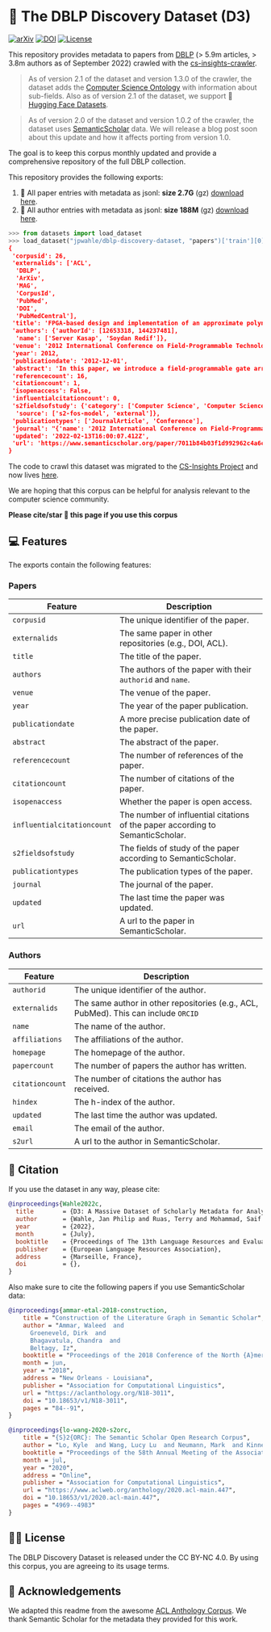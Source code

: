 # 📖 The DBLP Discovery Dataset (D3)

[![arXiv](https://img.shields.io/badge/arXiv-2204.13384-b31b1b.svg)](https://arxiv.org/abs/2204.13384)
[![DOI](https://zenodo.org/badge/DOI/10.5281/zenodo.7069915.svg)](https://doi.org/10.5281/zenodo.7069915)
[![License](https://img.shields.io/badge/License-CC%20BY--NC%204.0-lightgrey.svg)](https://creativecommons.org/licenses/by-nc-sa/4.0/)

This repository provides metadata to papers from [DBLP](dblp.org) (> 5.9m articles, > 3.8m authors as of September 2022) crawled with the [cs-insights-crawler](https://github.com/gipplab/cs-insights-crawler).

> As of version 2.1 of the dataset and version 1.3.0 of the crawler, the dataset adds the [Computer Science Ontology](https://github.com/jpwahle/lrec22-d3-dataset/issues/1) with information about sub-fields. Also as of version 2.1 of the dataset, we support 🤗 [Hugging Face Datasets](https://huggingface.co/datasets/jpwahle/dblp-discovery-dataset/).

> As of version 2.0 of the dataset and version 1.0.2 of the crawler, the dataset uses [SemanticScholar](https://semanticscholar.org) data. We will release a blog post soon about this update and how it affects porting from version 1.0.

The goal is to keep this corpus monthly updated and provide a comprehensive repository of the full DBLP collection.

This repository provides the following exports: 
1. 📖 All paper entries with metadata as jsonl: **size 2.7G** (gz) [download here](https://zenodo.org/record/6477785).
2. 🙋 All author entries with metadata as jsonl: **size 188M** (gz) [download here](https://zenodo.org/record/6477785).

```python
>>> from datasets import load_dataset
>>> load_dataset("jpwahle/dblp-discovery-dataset, "papers")['train'][0]
{
 'corpusid': 26,
 'externalids': ['ACL',
  'DBLP',
  'ArXiv',
  'MAG',
  'CorpusId',
  'PubMed',
  'DOI',
  'PubMedCentral'],
 'title': 'FPGA-based design and implementation of an approximate polynomial matrix EVD algorithm',
 'authors': {'authorId': [12653318, 144237481],
  'name': ['Server Kasap', 'Soydan Redif']},
 'venue': '2012 International Conference on Field-Programmable Technology',
 'year': 2012,
 'publicationdate': '2012-12-01',
 'abstract': 'In this paper, we introduce a field-programmable gate array (FPGA) hardware architecture for the realization of an algorithm for computing the eigenvalue decomposition (EVD) of para-Hermitian polynomial matrices. Specifically, we develop a parallelized version of the second-order sequential best rotation (SBR2) algorithm for polynomial matrix EVD (PEVD). The proposed algorithm is an extension of the parallel Jacobi method to para-Hermitian polynomial matrices, as such it is the first architecture devoted to PEVD. Hardware implementation of the algorithm is achieved via a highly pipelined, non-systolic FPGA architecture. The proposed architecture is scalable in terms of the size of the input para-Hermitian matrix. We demonstrate the decomposition accuracy of the architecture through FPGA-in-the-loop hardware co-simulations. Results confirm that the proposed solution gives low execution times while reducing the number of resources required from the FPGA.',
 'referencecount': 16,
 'citationcount': 1,
 'isopenaccess': False,
 'influentialcitationcount': 0,
 's2fieldsofstudy': {'category': ['Computer Science', 'Computer Science'],
  'source': ['s2-fos-model', 'external']},
 'publicationtypes': ['JournalArticle', 'Conference'],
 'journal': "{'name': '2012 International Conference on Field-Programmable Technology', 'volume': None, 'pages': '135-140'}",
 'updated': '2022-02-13T16:00:07.412Z',
 'url': 'https://www.semanticscholar.org/paper/7011b84b03f1d992962c4a6c87459f7742bc3165'
}
```


The code to crawl this dataset was migrated to the [CS-Insights Project](https://github.com/gipplab/cs-insights-main) and now lives [here](https://github.com/gipplab/cs-insights-crawler).

We are hoping that this corpus can be helpful for analysis relevant to the computer science community. 

**Please cite/star 🌟 this page if you use this corpus**


## 💻 Features

The exports contain the following features:

### Papers

| Feature | Description |
| --- | --- |
| `corpusid` | The unique identifier of the paper. |
| `externalids` | The same paper in other repositories (e.g., DOI, ACL). |
| `title` | The title of the paper. |
| `authors` | The authors of the paper with their `authorid` and `name`. |
| `venue` | The venue of the paper. |
| `year` | The year of the paper publication. |
| `publicationdate` | A more precise publication date of the paper. |
| `abstract` | The abstract of the paper. |
| `referencecount` | The number of references of the paper. |
| `citationcount` | The number of citations of the paper. |
| `isopenaccess` | Whether the paper is open access. |
| `influentialcitationcount` | The number of influential citations of the paper according to SemanticScholar. |
| `s2fieldsofstudy` | The fields of study of the paper according to SemanticScholar. |
| `publicationtypes` | The publication types of the paper. |
| `journal` | The journal of the paper. |
| `updated` | The last time the paper was updated. |
| `url` | A url to the paper in SemanticScholar. |

### Authors

| Feature | Description |
| --- | --- |
| `authorid` | The unique identifier of the author. |
| `externalids` | The same author in other repositories (e.g., ACL, PubMed). This can include `ORCID` |
| `name` | The name of the author. |
| `affiliations` | The affiliations of the author. |
| `homepage` | The homepage of the author. |
| `papercount` | The number of papers the author has written. |
| `citationcount` | The number of citations the author has received. |
| `hindex` | The h-index of the author. |
| `updated` | The last time the author was updated. |
| `email` | The email of the author. |
| `s2url` | A url to the author in SemanticScholar. |

## 📖 Citation

If you use the dataset in any way, please cite:

```bib
@inproceedings{Wahle2022c,
  title        = {D3: A Massive Dataset of Scholarly Metadata for Analyzing the State of Computer Science Research},
  author       = {Wahle, Jan Philip and Ruas, Terry and Mohammad, Saif M. and Gipp, Bela},
  year         = {2022},
  month        = {July},
  booktitle    = {Proceedings of The 13th Language Resources and Evaluation Conference},
  publisher    = {European Language Resources Association},
  address      = {Marseille, France},
  doi          = {},
}
```

Also make sure to cite the following papers if you use SemanticScholar data:

```bib
@inproceedings{ammar-etal-2018-construction,
    title = "Construction of the Literature Graph in Semantic Scholar",
    author = "Ammar, Waleed  and
      Groeneveld, Dirk  and
      Bhagavatula, Chandra  and
      Beltagy, Iz",
    booktitle = "Proceedings of the 2018 Conference of the North {A}merican Chapter of the Association for Computational Linguistics: Human Language Technologies, Volume 3 (Industry Papers)",
    month = jun,
    year = "2018",
    address = "New Orleans - Louisiana",
    publisher = "Association for Computational Linguistics",
    url = "https://aclanthology.org/N18-3011",
    doi = "10.18653/v1/N18-3011",
    pages = "84--91",
}
```

```bib
@inproceedings{lo-wang-2020-s2orc,
    title = "{S}2{ORC}: The Semantic Scholar Open Research Corpus",
    author = "Lo, Kyle  and Wang, Lucy Lu  and Neumann, Mark  and Kinney, Rodney  and Weld, Daniel",
    booktitle = "Proceedings of the 58th Annual Meeting of the Association for Computational Linguistics",
    month = jul,
    year = "2020",
    address = "Online",
    publisher = "Association for Computational Linguistics",
    url = "https://www.aclweb.org/anthology/2020.acl-main.447",
    doi = "10.18653/v1/2020.acl-main.447",
    pages = "4969--4983"
}
```

## 🧑‍⚖️ License

The DBLP Discovery Dataset is released under the CC BY-NC 4.0. By using this corpus, you are agreeing to its usage terms.


## 🙏 Acknowledgements
We adapted this readme from the awesome [ACL Anthology Corpus](https://github.com/shauryr/ACL-anthology-corpus).
We thank Semantic Scholar for the metadata they provided for this work.
